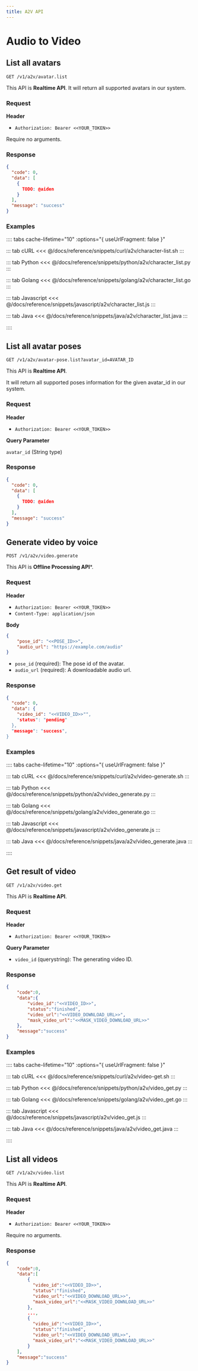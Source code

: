 ```yaml
---
title: A2V API
---
```


# Audio to Video

## List all avatars

```
GET /v1/a2v/avatar.list
```

This API is **Realtime API**.
It will return all supported avatars in our system.

### Request

**Header**

- `Authorization: Bearer <<YOUR_TOKEN>>`

Require no arguments.

### Response

```json
{
  "code": 0,
  "data": [
    {
      TODO: @aiden
    }
  ],
  "message": "success"
}
```

### Examples

:::: tabs    cache-lifetime="10" :options="{ useUrlFragment: false }"

::: tab cURL
<<< @/docs/reference/snippets/curl/a2v/character-list.sh
:::

::: tab Python
<<< @/docs/reference/snippets/python/a2v/character_list.py
:::

::: tab Golang
<<< @/docs/reference/snippets/golang/a2v/character_list.go
:::

::: tab Javascript
<<< @/docs/reference/snippets/javascript/a2v/character_list.js
:::

::: tab Java
<<< @/docs/reference/snippets/java/a2v/character_list.java
:::

::::

## List all avatar poses

```
GET /v1/a2v/avatar-pose.list?avatar_id=AVATAR_ID
```

This API is **Realtime API**.

It will return all supported poses information for the given avatar_id in our system.

### Request

**Header**

- `Authorization: Bearer <<YOUR_TOKEN>>`

**Query Parameter**

`avatar_id` (String type)

### Response

```json
{
  "code": 0,
  "data": [
    {
      TODO: @aiden
    }
  ],
  "message": "success"
}
```


## Generate video by voice

```
POST /v1/a2v/video.generate
```

This API is **Offline Processing API***.

### Request

**Header**

- `Authorization: Bearer <<YOUR_TOKEN>>`
- `Content-Type: application/json`

**Body**
```json
{
    "pose_id": "<<POSE_ID>>",
    "audio_url": "https://example.com/audio"
}
```

- `pose_id` (required): The pose id of the avatar.
- `audio_url` (required): A downloadable audio url.
### Response

```json
{
  "code": 0,
  "data": {
    "video_id": "<<VIDEO_ID>>"",
    "status": "pending"
  },
  "message": "success",
}
```


### Examples

:::: tabs    cache-lifetime="10" :options="{ useUrlFragment: false }"

::: tab cURL
<<< @/docs/reference/snippets/curl/a2v/video-generate.sh
:::

::: tab Python
<<< @/docs/reference/snippets/python/a2v/video_generate.py
:::

::: tab Golang
<<< @/docs/reference/snippets/golang/a2v/video_generate.go
:::

::: tab Javascript
<<< @/docs/reference/snippets/javascript/a2v/video_generate.js
:::

::: tab Java
<<< @/docs/reference/snippets/java/a2v/video_generate.java
:::

::::


## Get result of video

```
GET /v1/a2v/video.get
```

This API is **Realtime API**.

### Request

**Header**

- `Authorization: Bearer <<YOUR_TOKEN>>`

**Query Parameter**

- `video_id` (querystring): The generating video ID.


### Response

```json
{
    "code":0,
    "data":{
        "video_id":"<<VIDEO_ID>>",
        "status":"finished",
        "video_url":"<<VIDEO_DOWNLOAD_URL>>",
        "mask_video_url":"<<MASK_VIDEO_DOWNLOAD_URL>>"
    },
    "message":"success"
}

```

### Examples

:::: tabs    cache-lifetime="10" :options="{ useUrlFragment: false }"

::: tab cURL
<<< @/docs/reference/snippets/curl/a2v/video-get.sh
:::

::: tab Python
<<< @/docs/reference/snippets/python/a2v/video_get.py
:::

::: tab Golang
<<< @/docs/reference/snippets/golang/a2v/video_get.go
:::

::: tab Javascript
<<< @/docs/reference/snippets/javascript/a2v/video_get.js
:::

::: tab Java
<<< @/docs/reference/snippets/java/a2v/video_get.java
:::

::::


## List all videos

```
GET /v1/a2v/video.list
```

This API is **Realtime API**.

### Request

**Header**

- `Authorization: Bearer <<YOUR_TOKEN>>`

Require no arguments.

### Response

```json
{
    "code":0,
    "data":[
        {
          "video_id":"<<VIDEO_ID>>",
          "status":"finished",
          "video_url":"<<VIDEO_DOWNLOAD_URL>>",
          "mask_video_url":"<<MASK_VIDEO_DOWNLOAD_URL>>"
        },
        ...,
        {
          "video_id":"<<VIDEO_ID>>",
          "status":"finished",
          "video_url":"<<VIDEO_DOWNLOAD_URL>>",
          "mask_video_url":"<<MASK_VIDEO_DOWNLOAD_URL>>"
        }
    ],
    "message":"success"
}

```
